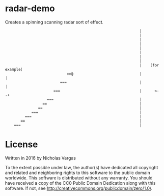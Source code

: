 # radar-demo

Creates a spinning scanning radar sort of effect.

```
                                                             |
                                                             |
                                                             |
                                                             |
                                                             |
                                                             |
                                                             |
                                                             |
                                                             |    (for example)
                            ==@                              |         |
                         ===                                 |         |
                      ===                                    |      <--+
                   ===                                       |
                 ==                                          |
               ==                                            |
            ===                                              |
         ===                                                 |
       ==                                                    |
    ===                                                      |
```

# License

Written in 2016 by Nicholas Vargas

To the extent possible under law, the author(s) have dedicated all copyright and related and neighboring rights to this software to the public domain worldwide. This software is distributed without any warranty.
You should have received a copy of the CC0 Public Domain Dedication along with this software. If not, see <http://creativecommons.org/publicdomain/zero/1.0/>.
